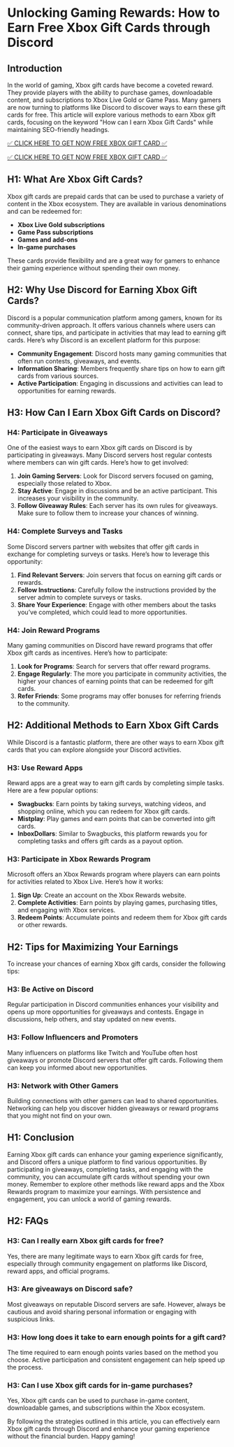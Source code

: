 # Unlocking Gaming Rewards: How to Earn Free Xbox Gift Cards through Discord

## Introduction

In the world of gaming, Xbox gift cards have become a coveted reward. They provide players with the ability to purchase games, downloadable content, and subscriptions to Xbox Live Gold or Game Pass. Many gamers are now turning to platforms like Discord to discover ways to earn these gift cards for free. This article will explore various methods to earn Xbox gift cards, focusing on the keyword "How can I earn Xbox Gift Cards" while maintaining SEO-friendly headings.

[✅ CLICK HERE TO GET NOW FREE XBOX GIFT CARD ✅](https://todaylink.site/freegiftcard/)

[✅ CLICK HERE TO GET NOW FREE XBOX GIFT CARD ✅](https://todaylink.site/freegiftcard/)

## H1: What Are Xbox Gift Cards?

Xbox gift cards are prepaid cards that can be used to purchase a variety of content in the Xbox ecosystem. They are available in various denominations and can be redeemed for:

- **Xbox Live Gold subscriptions**
- **Game Pass subscriptions**
- **Games and add-ons**
- **In-game purchases**

These cards provide flexibility and are a great way for gamers to enhance their gaming experience without spending their own money.

## H2: Why Use Discord for Earning Xbox Gift Cards?

Discord is a popular communication platform among gamers, known for its community-driven approach. It offers various channels where users can connect, share tips, and participate in activities that may lead to earning gift cards. Here’s why Discord is an excellent platform for this purpose:

- **Community Engagement**: Discord hosts many gaming communities that often run contests, giveaways, and events.
- **Information Sharing**: Members frequently share tips on how to earn gift cards from various sources.
- **Active Participation**: Engaging in discussions and activities can lead to opportunities for earning rewards.

## H3: How Can I Earn Xbox Gift Cards on Discord?

### H4: Participate in Giveaways

One of the easiest ways to earn Xbox gift cards on Discord is by participating in giveaways. Many Discord servers host regular contests where members can win gift cards. Here’s how to get involved:

1. **Join Gaming Servers**: Look for Discord servers focused on gaming, especially those related to Xbox.
2. **Stay Active**: Engage in discussions and be an active participant. This increases your visibility in the community.
3. **Follow Giveaway Rules**: Each server has its own rules for giveaways. Make sure to follow them to increase your chances of winning.

### H4: Complete Surveys and Tasks

Some Discord servers partner with websites that offer gift cards in exchange for completing surveys or tasks. Here’s how to leverage this opportunity:

1. **Find Relevant Servers**: Join servers that focus on earning gift cards or rewards.
2. **Follow Instructions**: Carefully follow the instructions provided by the server admin to complete surveys or tasks.
3. **Share Your Experience**: Engage with other members about the tasks you’ve completed, which could lead to more opportunities.

### H4: Join Reward Programs

Many gaming communities on Discord have reward programs that offer Xbox gift cards as incentives. Here’s how to participate:

1. **Look for Programs**: Search for servers that offer reward programs.
2. **Engage Regularly**: The more you participate in community activities, the higher your chances of earning points that can be redeemed for gift cards.
3. **Refer Friends**: Some programs may offer bonuses for referring friends to the community.

## H2: Additional Methods to Earn Xbox Gift Cards

While Discord is a fantastic platform, there are other ways to earn Xbox gift cards that you can explore alongside your Discord activities.

### H3: Use Reward Apps

Reward apps are a great way to earn gift cards by completing simple tasks. Here are a few popular options:

- **Swagbucks**: Earn points by taking surveys, watching videos, and shopping online, which you can redeem for Xbox gift cards.
- **Mistplay**: Play games and earn points that can be converted into gift cards.
- **InboxDollars**: Similar to Swagbucks, this platform rewards you for completing tasks and offers gift cards as a payout option.

### H3: Participate in Xbox Rewards Program

Microsoft offers an Xbox Rewards program where players can earn points for activities related to Xbox Live. Here’s how it works:

1. **Sign Up**: Create an account on the Xbox Rewards website.
2. **Complete Activities**: Earn points by playing games, purchasing titles, and engaging with Xbox services.
3. **Redeem Points**: Accumulate points and redeem them for Xbox gift cards or other rewards.

## H2: Tips for Maximizing Your Earnings

To increase your chances of earning Xbox gift cards, consider the following tips:

### H3: Be Active on Discord

Regular participation in Discord communities enhances your visibility and opens up more opportunities for giveaways and contests. Engage in discussions, help others, and stay updated on new events.

### H3: Follow Influencers and Promoters

Many influencers on platforms like Twitch and YouTube often host giveaways or promote Discord servers that offer gift cards. Following them can keep you informed about new opportunities.

### H3: Network with Other Gamers

Building connections with other gamers can lead to shared opportunities. Networking can help you discover hidden giveaways or reward programs that you might not find on your own.

## H1: Conclusion

Earning Xbox gift cards can enhance your gaming experience significantly, and Discord offers a unique platform to find various opportunities. By participating in giveaways, completing tasks, and engaging with the community, you can accumulate gift cards without spending your own money. Remember to explore other methods like reward apps and the Xbox Rewards program to maximize your earnings. With persistence and engagement, you can unlock a world of gaming rewards.

## H2: FAQs

### H3: Can I really earn Xbox gift cards for free?

Yes, there are many legitimate ways to earn Xbox gift cards for free, especially through community engagement on platforms like Discord, reward apps, and official programs.

### H3: Are giveaways on Discord safe?

Most giveaways on reputable Discord servers are safe. However, always be cautious and avoid sharing personal information or engaging with suspicious links.

### H3: How long does it take to earn enough points for a gift card?

The time required to earn enough points varies based on the method you choose. Active participation and consistent engagement can help speed up the process.

### H3: Can I use Xbox gift cards for in-game purchases?

Yes, Xbox gift cards can be used to purchase in-game content, downloadable games, and subscriptions within the Xbox ecosystem.

By following the strategies outlined in this article, you can effectively earn Xbox gift cards through Discord and enhance your gaming experience without the financial burden. Happy gaming!
